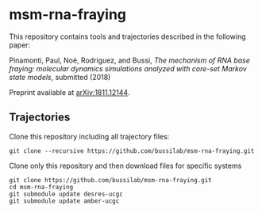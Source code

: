 # msm-rna-fraying

This repository contains tools and trajectories described in the following paper:

Pinamonti, Paul, Noè, Rodriguez, and Bussi,
*The mechanism of RNA base fraying: molecular dynamics simulations analyzed with core-set Markov state models*,
submitted (2018)

Preprint available at [arXiv:1811.12144](https://arxiv.org/abs/1811.12144).

## Trajectories

Clone this repository including all trajectory files:
````
git clone --recursive https://github.com/bussilab/msm-rna-fraying.git
````

Clone only this repository and then download files for specific systems
````
git clone https://github.com/bussilab/msm-rna-fraying.git
cd msm-rna-fraying
git submodule update desres-ucgc
git submodule update amber-ucgc
````
